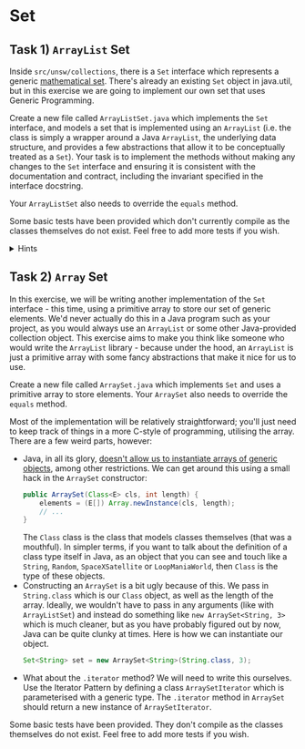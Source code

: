 # Set

## Task 1) `ArrayList` Set

Inside `src/unsw/collections`, there is a `Set` interface which represents a generic [mathematical set](<https://en.wikipedia.org/wiki/Set_(mathematics)>). There's already an existing `Set` object in java.util, but in this exercise we are going to implement our own set that uses Generic Programming.

Create a new file called `ArrayListSet.java` which implements the `Set` interface, and models a set that is implemented using an `ArrayList` (i.e. the class is simply a wrapper around a Java `ArrayList`, the underlying data structure, and provides a few abstractions that allow it to be conceptually treated as a `Set`). Your task is to implement the methods without making any changes to the `Set` interface and ensuring it is consistent with the documentation and contract, including the invariant specified in the interface docstring.

Your `ArrayListSet` also needs to override the `equals` method.

Some basic tests have been provided which don't currently compile as the classes themselves do not exist.
Feel free to add more tests if you wish.

<details>
<summary>Hints</summary>

1. The constructor for `ArrayListSet` should take in no arguments.
2. Use your knowledge of set definitions from discrete maths to help you implement the class, or research online.
3. For `equals(...)`, you will need to use either `.getClass()` or `instanceof` and wildcards (`?`) in the body of the method.
</details>

## Task 2) `Array` Set

In this exercise, we will be writing another implementation of the `Set` interface - this time, using a primitive array to store our set of generic elements. We'd never actually do this in a Java program such as your project, as you would always use an `ArrayList` or some other Java-provided collection object. This exercise aims to make you think like someone who would write the `ArrayList` library - because under the hood, an `ArrayList` is just a primitive array with some fancy abstractions that make it nice for us to use.

Create a new file called `ArraySet.java` which implements `Set` and uses a primitive array to store elements. Your `ArraySet` also needs to override the `equals` method.

Most of the implementation will be relatively straightforward; you'll just need to keep track of things in a more C-style of programming, utilising the array. There are a few weird parts, however:

- Java, in all its glory, [doesn't allow us to instantiate arrays of generic objects](https://docs.oracle.com/javase/tutorial/java/generics/restrictions.html), among other restrictions. We can get around this using a small hack in the `ArraySet` constructor:
  ```java
  public ArraySet(Class<E> cls, int length) {
      elements = (E[]) Array.newInstance(cls, length);
      // ...
  }
  ```
  The `Class` class is the class that models classes themselves (that was a mouthful). In simpler terms, if you want to talk about the definition of a class type itself in Java, as an object that you can see and touch like a `String`, `Random`, `SpaceXSatellite` or `LoopManiaWorld`, then `Class` is the type of these objects.
- Constructing an `ArraySet` is a bit ugly because of this. We pass in `String.class` which is our `Class` object, as well as the length of the array. Ideally, we wouldn't have to pass in any arguments (like with `ArrayListSet`) and instead do something like `new ArraySet<String, 3>` which is much cleaner, but as you have probably figured out by now, Java can be quite clunky at times. Here is how we can instantiate our object.
  ```java
  Set<String> set = new ArraySet<String>(String.class, 3);
  ```
- What about the `.iterator` method? We will need to write this ourselves. Use the Iterator Pattern by defining a class `ArraySetIterator` which is parameterised with a generic type. The `.iterator` method in `ArraySet` should return a new instance of `ArraySetIterator`.

Some basic tests have been provided. They don't compile as the classes themselves do not exist. Feel free to add more tests if you wish.

